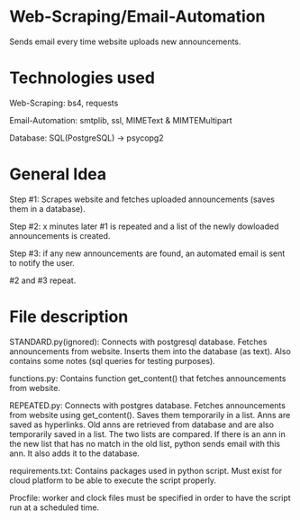 # Web-Scraping/Email-Automation
Sends email every time website uploads new announcements.

# Technologies used
Web-Scraping: bs4, requests

Email-Automation: smtplib, ssl, MIMEText & MIMTEMultipart

Database: SQL(PostgreSQL) -> psycopg2


# General Idea
Step #1: Scrapes website and fetches uploaded announcements (saves them in a database).

Step #2: x minutes later #1 is repeated and a list of the newly dowloaded announcements is created.

Step #3: if any new announcements are found, an automated email is sent to notify the user.

#2 and #3 repeat.


# File description
STANDARD.py(ignored): Connects with postgresql database. Fetches announcements from website. Inserts them into the database (as text). Also contains some notes (sql queries for testing purposes).

functions.py: Contains function get_content() that fetches announcements from website.

REPEATED.py: Connects with postgres database. Fetches announcements from website using get_content(). Saves them temporarily in a list. Anns are saved as hyperlinks. Old anns are retrieved from database and are also temporarily saved in a list. The two lists are compared. If there is an ann in the new list that has no match in the old list, python sends email with this ann. It also adds it to the database.

requirements.txt: Contains packages used in python script. Must exist for cloud platform to be able to execute the script properly.

Procfile: worker and clock files must be specified in order to have the script run at a scheduled time.
